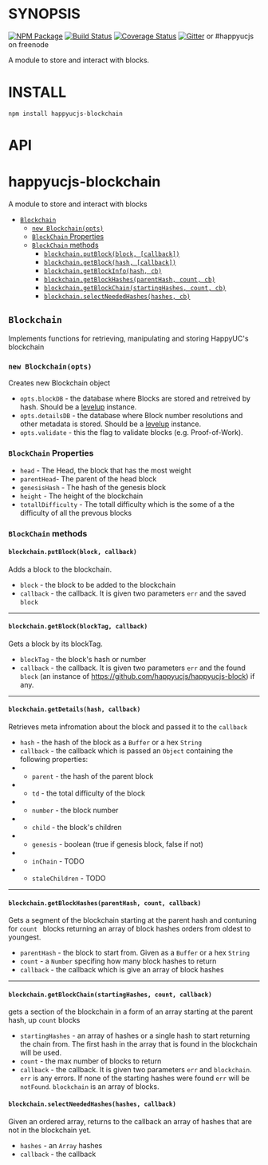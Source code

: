 # SYNOPSIS
[![NPM Package](https://img.shields.io/npm/v/happyucjs-blockchain.svg?style=flat-square)](https://www.npmjs.org/package/happyucjs-blockchain)
[![Build Status](https://travis-ci.org/happyucjs/happyucjs-blockchain.svg?branch=master)](https://travis-ci.org/happyucjs/happyucjs-blockchain)
[![Coverage Status](https://img.shields.io/coveralls/happyucjs/happyucjs-blockchain.svg?style=flat-square)](https://coveralls.io/r/happyucjs/happyucjs-blockchain)
[![Gitter](https://badges.gitter.im/Join%20Chat.svg)](https://gitter.im/happyucjs/happyucjs-lib?utm_source=badge&utm_medium=badge&utm_campaign=pr-badge) or #happyucjs on freenode

A module to store and interact with blocks.

# INSTALL
`npm install happyucjs-blockchain`

# API

# happyucjs-blockchain
A module to store and interact with blocks

- [`Blockchain`](#blockchain)
    - [`new Blockchain(opts)`](#new-blockchainblockdb-detailsdb)
    - [`BlockChain` Properties](#blockchain-properties)
    - [`BlockChain` methods](#blockchain-methods)
        - [`blockchain.putBlock(block, [callback])`](#blockchainputblockblock-callback)
        - [`blockchain.getBlock(hash, [callback])`](#blockchaingetblockhash-callback)
        - [`blockchain.getBlockInfo(hash, cb)`](#blockchaingetblockinfohash-cb)
        - [`blockchain.getBlockHashes(parentHash, count, cb)`](#blockchaingetblockhashesparenthash-count-cb)
        - [`blockchain.getBlockChain(startingHashes, count, cb)`](#blockchaingetblockhashesparenthash-count-cb)
        - [`blockchain.selectNeededHashes(hashes, cb)`](#blockchainselectneededhasheshashes-cb)

## `Blockchain`
Implements functions for retrieving, manipulating and storing HappyUC's blockchain

### `new Blockchain(opts)`
Creates new Blockchain object 
- `opts.blockDB` - the database where Blocks are stored and retreived by hash. Should be a [levelup](https://github.com/rvagg/node-levelup) instance.
- `opts.detailsDB` - the database where Block number resolutions and other metadata is stored. Should be a [levelup](https://github.com/rvagg/node-levelup) instance.
- `opts.validate` - this the flag to validate blocks (e.g. Proof-of-Work).

### `BlockChain` Properties
- `head` - The Head, the block that has the most weight
- `parentHead`- The parent of the head block
- `genesisHash` - The hash of the genesis block
- `height` - The height of the blockchain
- `totallDifficulty` - The totall difficulty which is the some of a the difficulty of all the prevous blocks

### `BlockChain` methods

#### `blockchain.putBlock(block, callback)`
Adds a block to the blockchain.
- `block` - the block to be added to the blockchain
- `callback` - the callback. It is given two parameters `err` and the saved `block`

--------------------------------------------------------

#### `blockchain.getBlock(blockTag, callback)`
Gets a block by its blockTag.
- `blockTag`  - the block's hash or number
- `callback` - the callback. It is given two parameters `err` and the found `block` (an instance of https://github.com/happyucjs/happyucjs-block) if any. 

--------------------------------------------------------

#### `blockchain.getDetails(hash, callback)`
Retrieves meta infromation about the block and passed it to the `callback`
- `hash` - the hash of the block as a `Buffer` or a hex `String`
- `callback` - the callback which is passed an `Object` containing the following properties:
- * `parent` - the hash of the parent block
- * `td` - the total difficulty of the block
- * `number` - the block number
- * `child` - the block's children
- * `genesis` - boolean (true if genesis block, false if not)
- * `inChain` - TODO
- * `staleChildren` - TODO

--------------------------------------------------------

#### `blockchain.getBlockHashes(parentHash, count, callback)`
Gets a segment of the blockchain starting at the parent hash and contuning for `count ` blocks returning an array of block hashes orders from oldest to youngest.
- `parentHash` - the block to start from. Given as a `Buffer` or a hex `String`
- `count` - a `Number` specifing how many block hashes to return
- `callback` - the callback which is give an array of block hashes

--------------------------------------------------------


#### `blockchain.getBlockChain(startingHashes, count, callback)`
gets a section of the blockchain in a form of an array starting at the parent hash, up `count` blocks
- `startingHashes` - an array of hashes or a single hash to start returning the chain from. The first hash in the array that is found in the blockchain will be used. 
- `count` - the max number of blocks to return
- `callback` - the callback. It is given two parameters `err` and `blockchain`. `err` is any errors. If none of the starting hashes were found `err` will be `notFound`. `blockchain` is an array of blocks.

#### `blockchain.selectNeededHashes(hashes, callback)`
Given an ordered array, returns to the callback an array of hashes that are not in the blockchain yet.
- `hashes` - an `Array` hashes
- `callback` - the callback
